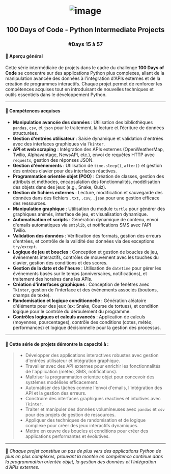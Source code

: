 # <p align="center"> ![image](https://github.com/user-attachments/assets/a615bca9-bd69-4679-b79d-a0d9eaa996db) </p>

## <p align="center">100 Days of Code - Python Intermediate Projects</p>
### <p align="center">#Days 15 à 57</p>

#### 🚀 Aperçu général
Cette série intermédiaire de projets dans le cadre du challenge **100 Days of Code** se concentre sur des applications Python plus complexes, allant de la manipulation avancée des données à l'intégration d'APIs externes et de la création de programmes interactifs. Chaque projet permet de renforcer les compétences acquises tout en introduisant de nouvelles techniques et outils essentiels dans le développement Python.

---

#### 🧠 Compétences acquises

- **Manipulation avancée des données** : Utilisation des bibliothèques `pandas`, `csv`, et `json` pour le traitement, la lecture et l’écriture de données structurées.
- **Gestion d'entrées utilisateur** : Saisie dynamique et validation d'entrées avec des interfaces graphiques via `Tkinter`.
- **API et web scraping** : Intégration des APIs externes (OpenWeatherMap, Twilio, Alphavantage, NewsAPI, etc.), envoi de requêtes HTTP avec `requests`, gestion des réponses JSON.
- **Gestion d'événements** : Utilisation de `time.sleep()`, `after()` et gestion des entrées clavier pour des interfaces réactives.
- **Programmation orientée objet (POO)** : Création de classes, gestion des attributs et méthodes, encapsulation des fonctionnalités, modélisation des objets dans des jeux (e.g., Snake, Quiz).
- **Gestion de fichiers externes** : Lecture, modification et sauvegarde des données dans des fichiers `.txt`, `.csv`, `.json` pour une gestion efficace des ressources.
- **Manipulation graphique** : Utilisation du module `turtle` pour générer des graphiques animés, interface de jeu, et visualisation dynamique.
- **Automatisation et scripts** : Génération dynamique de contenu, envoi d'emails automatiques via `smtplib`, et notifications SMS avec l'API Twilio.
- **Validation des données** : Vérification des formats, gestion des erreurs d'entrées, et contrôle de la validité des données via des exceptions `try/except`.
- **Logique de jeu et boucles** : Conception et gestion de boucles de jeu, événements interactifs, contrôles de mouvement avec les touches du clavier, gestion des conditions et des scores.
- **Gestion de la date et de l'heure** : Utilisation de `datetime` pour gérer les événements basés sur le temps (anniversaires, notifications), et traitement des horaires dans les APIs.
- **Création d'interfaces graphiques** : Conception de fenêtres avec `Tkinter`, gestion de l'interface et des événements associés (boutons, champs de texte).
- **Randomisation et logique conditionnelle** : Génération aléatoire d'éléments pour des jeux (ex: Snake, Course de tortues), et condition logique pour le contrôle du déroulement du programme.
- **Contrôles logiques et calculs avancés** : Application de calculs (moyennes, pourcentages), contrôle des conditions (cotes, météo, performances) et logique décisionnelle pour la gestion des processus.

---

#### 💼 Cette série de projets démontre la capacité à :

> - Développer des applications interactives robustes avec gestion d'entrées utilisateur et intégration graphique.
> - Travailler avec des API externes pour enrichir les fonctionnalités de l'application (météo, SMS, notifications).
> - Maîtriser la programmation orientée objet pour concevoir des systèmes modélisés efficacement.
> - Automatiser des tâches comme l'envoi d'emails, l'intégration des API et la gestion des erreurs.
> - Construire des interfaces graphiques réactives et intuitives avec `Tkinter`.
> - Traiter et manipuler des données volumineuses avec `pandas` et `csv` pour des projets de gestion de ressources.
> - Appliquer des techniques de randomisation et de logique complexe pour créer des jeux interactifs dynamiques.
> - Mettre en œuvre des boucles et conditions pour créer des applications performantes et évolutives.

---

📌 _Chaque projet constitue un pas de plus vers des applications Python de plus en plus complexes, prouvant la montée en compétence continue dans la programmation orientée objet, la gestion des données et l'intégration d'APIs externes._
